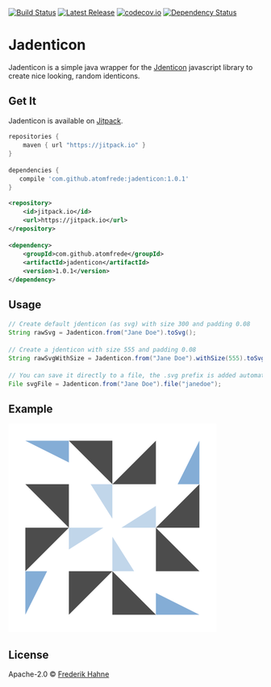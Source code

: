 [![Build Status](https://travis-ci.org/atomfrede/jadenticon.svg?branch=master)](https://travis-ci.org/atomfrede/jadenticon)
[![Latest Release](https://jitpack.io/v/atomfrede/jadenticon.svg)](https://jitpack.io/#atomfrede/jadenticon)
[![codecov.io](https://codecov.io/github/atomfrede/jadenticon/coverage.svg?branch=master)](https://codecov.io/github/atomfrede/jadenticon?branch=master)
[![Dependency Status](https://www.versioneye.com/user/projects/56ce019e6b21e5003abcd54c/badge.svg?style=flat)](https://www.versioneye.com/user/projects/56ce019e6b21e5003abcd54c)

# Jadenticon

Jadenticon is a simple java wrapper for the [Jdenticon](https://jdenticon.com/) javascript library to create nice looking, random identicons.

## Get It

Jadenticon is available on [Jitpack](https://jitpack.io/).

```groovy
repositories {
    maven { url "https://jitpack.io" }
}

dependencies {
   compile 'com.github.atomfrede:jadenticon:1.0.1'
}
```

```xml
<repository>
    <id>jitpack.io</id>
    <url>https://jitpack.io</url>
</repository>

<dependency>
    <groupId>com.github.atomfrede</groupId>
	<artifactId>jadenticon</artifactId>
	<version>1.0.1</version>
</dependency>
```

## Usage

```java
// Create default jdenticon (as svg) with size 300 and padding 0.08
String rawSvg = Jadenticon.from("Jane Doe").toSvg();

// Create a jdenticon with size 555 and padding 0.08
String rawSvgWithSize = Jadenticon.from("Jane Doe").withSize(555).toSvg();

// You can save it directly to a file, the .svg prefix is added automatically
File svgFile = Jadenticon.from("Jane Doe").file("janedoe");

```

## Example

![example jdenticon][example]

[example]: https://github.com/atomfrede/jadenticon/raw/master/example.png "Sample identicon"

## License

Apache-2.0 © [Frederik Hahne](http://atomfrede.github.io/shiny-adventure/)
